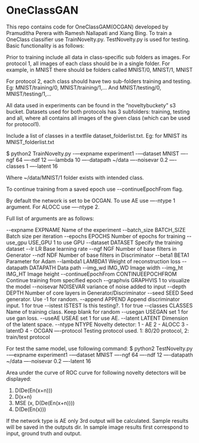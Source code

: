 # OneClassGAN

This repo contains code for OneClassGAM(OCGAN) developed by Pramuditha Perera with Ramesh Nallapati and Xiang Bing. To train a OneClass classifier use TrainNovelty.py. TestNovelty.py is used for testing. Basic functionality is as follows:

Prior to training include all data in class-specific sub folders as images. 
For protocol 1, all images of each class should be in a single folder. For example, in MNIST there should be folders called MNIST/0, MNIST/1, MNIST

For protocol 2, each class should have two sub-folders training and testing. Eg: MNIST/training/0, MNIST/training/1,…
And MNIST/testing/0, MNIST/testing/1,…

All data used in experiments can be found in the “noveltybuckety” s3 bucket.
Datasets used for both protocols has 3 subfolders: training, testing and all, where all contains all images of the given class (which can be used for protocol1).

Include a list of classes in a textfile dataset_folderlist.txt. Eg: for MNIST its MNIST_folderlist.txt

$ python2 TrainNovelty.py -—expname experiment1 -—dataset MNIST —-ngf 64 —-ndf 12 —-lambda  10  —-datapath ~/data  —-noisevar 0.2 —-classes 1 —-latent 16 

Where ~/data/MNIST/1 folder exists with intended class. 
 
To continue training from a saved epoch use --continueEpochFrom flag.

By default the network is set to be OCGAN. To use AE use —-ntype 1 argument. For ALOCC use —-ntype 2. 

Full list of arguments are as follows: 

  --expname EXPNAME     Name of the experiment
  --batch_size BATCH_SIZE
                        Batch size per iteration
  --epochs EPOCHS       Number of epochs for training
  --use_gpu USE_GPU     1 to use GPU
  --dataset DATASET     Specify the training dataset
  --lr LR               Base learning rate
  --ngf NGF             Number of base filters in Generator
  --ndf NDF             Number of base filters in Discriminator
  --beta1 BETA1         Parameter for Adam
  --lambda1 LAMBDA1     Weight of reconstruction loss
  --datapath DATAPATH   Data path
  --img_wd IMG_WD       Image width
  --img_ht IMG_HT       Image height
  --continueEpochFrom CONTINUEEPOCHFROM
                        Continue training from specified epoch
  --graphvis GRAPHVIS   1 to visualize the model
  --noisevar NOISEVAR   variance of noise added to input
  --depth DEPTH         Number of core layers in Generator/Discriminator
  --seed SEED           Seed generator. Use -1 for random.
  --append APPEND       Append discriminator input. 1 for true
  --istest ISTEST       Is this testing?. 1 for true
  --classes CLASSES     Name of training class. Keep blank for random
  --usegan USEGAN       set 1 for use gan loss.
  --useAE USEAE         set 1 for use AE.
  --latent LATENT       Dimension of the latent space.
  --ntype NTYPE         Novelty detector: 1 - AE 2 - ALOCC 3 - latentD 4 -
                        OCGAN
  —-protocol		Testing protocol used. 1: 80/20 protocol, 2: train/test protocol


For test the same model, use following command:
$ python2 TestNovelty.py -—expname experiment1 -—dataset MNIST —-ngf 64 —-ndf 12  —-datapath ~/data  —-noisevar 0.2  —-latent 16 

Area under the curve of ROC curve for following novelty detectors will be displayed:
1) D(De(En(x+n)))
2) D(x+n)
3) MSE (x, D(De(En(x+n))))
4) D(De(En(x)))


If the network type is AE only 3rd output will be calculated. Sample results will be saved in the outputs dir. In sample image results first correspond to input, ground truth and output.
